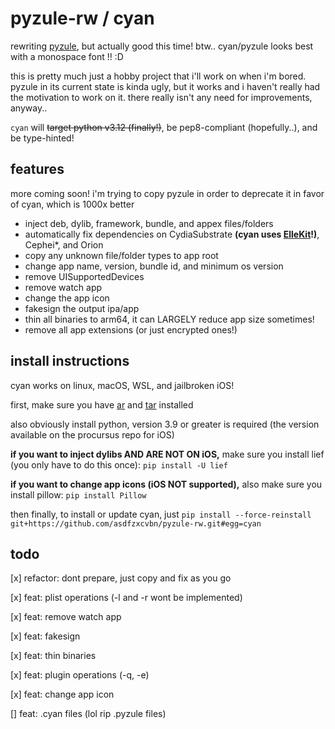 # pyzule-rw / cyan

rewriting [pyzule](https://github.com/asdfzxcvbn/pyzule), but actually good this time! btw.. cyan/pyzule looks best with a monospace font !! :D

this is pretty much just a hobby project that i'll work on when i'm bored. pyzule in its current state is kinda ugly, but it works and i haven't really had the motivation to work on it. there really isn't any need for improvements, anyway..

`cyan` will ~~target python v3.12 (finally!)~~, be pep8-compliant (hopefully..), and be type-hinted!

## features

more coming soon! i'm trying to copy pyzule in order to deprecate it in favor of cyan, which is 1000x better

- inject deb, dylib, framework, bundle, and appex files/folders
- automatically fix dependencies on CydiaSubstrate **(cyan uses [ElleKit](https://github.com/evelyneee/ellekit/)!)**, Cephei*, and Orion
- copy any unknown file/folder types to app root
- change app name, version, bundle id, and minimum os version
- remove UISupportedDevices
- remove watch app
- change the app icon
- fakesign the output ipa/app
- thin all binaries to arm64, it can LARGELY reduce app size sometimes!
- remove all app extensions (or just encrypted ones!)

## install instructions

cyan works on linux, macOS, WSL, and jailbroken iOS!

first, make sure you have [ar](https://command-not-found.com/ar) and [tar](https://command-not-found.com/tar) installed

also obviously install python, version 3.9 or greater is required (the version available on the procursus repo for iOS)

**if you want to inject dylibs AND ARE NOT ON iOS,** make sure you install lief (you only have to do this once): `pip install -U lief`

**if you want to change app icons (iOS NOT supported),** also make sure you install pillow: `pip install Pillow`

then finally, to install or update cyan, just `pip install --force-reinstall git+https://github.com/asdfzxcvbn/pyzule-rw.git#egg=cyan`

## todo

[x] refactor: dont prepare, just copy and fix as you go

[x] feat: plist operations (-l and -r wont be implemented)

[x] feat: remove watch app

[x] feat: fakesign

[x] feat: thin binaries

[x] feat: plugin operations (-q, -e)

[x] feat: change app icon

[] feat: .cyan files (lol rip .pyzule files)

